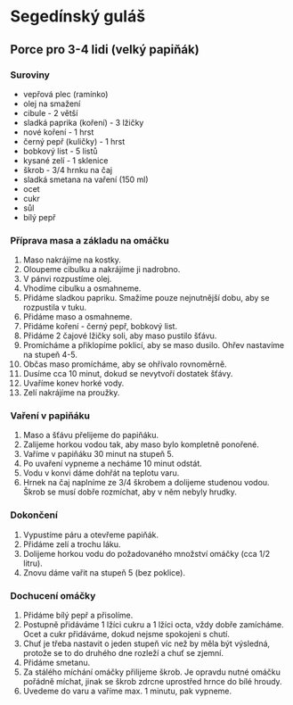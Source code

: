 # Segedínský guláš

## Porce pro 3-4 lidi (velký papiňák)

### Suroviny

- vepřová plec (ramínko)
- olej na smažení
- cibule - 2 větší
- sladká paprika (koření) - 3 lžičky
- nové koření - 1 hrst
- černý pepř (kuličky) - 1 hrst
- bobkový list - 5 listů
- kysané zelí - 1 sklenice
- škrob - 3/4 hrnku na čaj
- sladká smetana na vaření (150 ml)
- ocet
- cukr
- sůl
- bílý pepř

### Příprava masa a základu na omáčku

1. Maso nakrájíme na kostky.
2. Oloupeme cibulku a nakrájíme ji nadrobno.
3. V pánvi rozpustíme olej.
4. Vhodíme cibulku a osmahneme.
5. Přidáme sladkou papriku. Smažíme pouze nejnutnější dobu, aby se rozpustila v tuku.
6. Přidáme maso a osmahneme.
7. Přidáme koření - černý pepř, bobkový list.
8. Přidáme 2 čajové lžičky soli, aby maso pustilo šťávu.
9. Promícháme a přiklopíme poklicí, aby se maso dusilo. Ohřev nastavíme na stupeň 4-5.
10. Občas maso promícháme, aby se ohřívalo rovnoměrně.
11. Dusíme cca 10 minut, dokud se nevytvoří dostatek šťávy.
12. Uvaříme konev horké vody.
13. Zelí nakrájíme na proužky.

### Vaření v papiňáku

1. Maso a šťávu přelijeme do papiňáku.
2. Zalijeme horkou vodou tak, aby maso bylo kompletně ponořené.
3. Vaříme v papiňáku 30 minut na stupeň 5.
4. Po uvaření vypneme a necháme 10 minut odstát.
5. Vodu v konvi dáme dohřát na teplotu varu.
6. Hrnek na čaj naplníme ze 3/4 škrobem a dolijeme studenou vodou. Škrob se musí dobře rozmíchat, aby v něm nebyly hrudky.

### Dokončení

1. Vypustíme páru a otevřeme papiňák.
2. Přidáme zelí a trochu láku.
3. Dolijeme horkou vodu do požadovaného množství omáčky (cca 1/2 litru).
4. Znovu dáme vařit na stupeň 5 (bez poklice).

### Dochucení omáčky

1. Přidáme bílý pepř a přisolíme.
2. Postupně přidáváme 1 lžíci cukru a 1 lžíci octa, vždy dobře zamícháme. Ocet a cukr přidáváme, dokud nejsme spokojeni s chutí.
3. Chuť je třeba nastavit o jeden stupeň víc než by měla být výsledná, protože se to do druhého dne rozleží a chuť se zjemní.
4. Přidáme smetanu.
5. Za stálého míchání omáčky přilijeme škrob. Je opravdu nutné omáčku pořádně míchat, jinak se škrob zdrcne uprostřed hrnce do bílé hroudy.
6. Uvedeme do varu a vaříme max. 1 minutu, pak vypneme.
